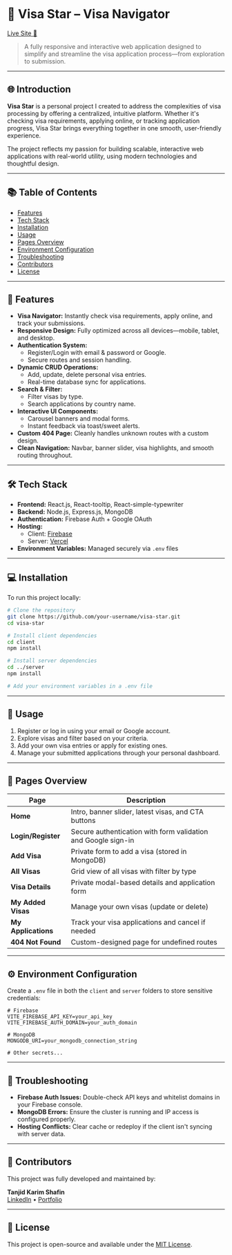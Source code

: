 # 🌻 Visa Star – Visa Navigator

[Live Site 🔗](https://visa-navigator-shafin.netlify.app/)

> A fully responsive and interactive web application designed to simplify and streamline the visa application process—from exploration to submission.

---

## 🌐 Introduction

**Visa Star** is a personal project I created to address the complexities of visa processing by offering a centralized, intuitive platform. Whether it's checking visa requirements, applying online, or tracking application progress, Visa Star brings everything together in one smooth, user-friendly experience.

The project reflects my passion for building scalable, interactive web applications with real-world utility, using modern technologies and thoughtful design.

---

## 📚 Table of Contents

- [Features](#-features)
- [Tech Stack](#-tech-stack)
- [Installation](#-installation)
- [Usage](#-usage)
- [Pages Overview](#-pages-overview)
- [Environment Configuration](#-environment-configuration)
- [Troubleshooting](#-troubleshooting)
- [Contributors](#-contributors)
- [License](#-license)

---

## 🚀 Features

- **Visa Navigator:** Instantly check visa requirements, apply online, and track your submissions.
- **Responsive Design:** Fully optimized across all devices—mobile, tablet, and desktop.
- **Authentication System:**
  - Register/Login with email & password or Google.
  - Secure routes and session handling.
- **Dynamic CRUD Operations:**
  - Add, update, delete personal visa entries.
  - Real-time database sync for applications.
- **Search & Filter:**
  - Filter visas by type.
  - Search applications by country name.
- **Interactive UI Components:**
  - Carousel banners and modal forms.
  - Instant feedback via toast/sweet alerts.
- **Custom 404 Page:** Cleanly handles unknown routes with a custom design.
- **Clean Navigation:** Navbar, banner slider, visa highlights, and smooth routing throughout.

---

## 🛠️ Tech Stack

- **Frontend:** React.js, React-tooltip, React-simple-typewriter  
- **Backend:** Node.js, Express.js, MongoDB  
- **Authentication:** Firebase Auth + Google OAuth  
- **Hosting:**
  - Client: [Firebase](https://firebase.google.com/)
  - Server: [Vercel](https://vercel.com/)  
- **Environment Variables:** Managed securely via `.env` files

---

## 💻 Installation

To run this project locally:

```bash
# Clone the repository
git clone https://github.com/your-username/visa-star.git
cd visa-star

# Install client dependencies
cd client
npm install

# Install server dependencies
cd ../server
npm install

# Add your environment variables in a .env file
```

---

## 🚦 Usage

1. Register or log in using your email or Google account.
2. Explore visas and filter based on your criteria.
3. Add your own visa entries or apply for existing ones.
4. Manage your submitted applications through your personal dashboard.

---

## 📄 Pages Overview

| Page                | Description |
|---------------------|-------------|
| **Home**            | Intro, banner slider, latest visas, and CTA buttons |
| **Login/Register**  | Secure authentication with form validation and Google sign-in |
| **Add Visa**        | Private form to add a visa (stored in MongoDB) |
| **All Visas**       | Grid view of all visas with filter by type |
| **Visa Details**    | Private modal-based details and application form |
| **My Added Visas**  | Manage your own visas (update or delete) |
| **My Applications** | Track your visa applications and cancel if needed |
| **404 Not Found**   | Custom-designed page for undefined routes |

---

## ⚙️ Environment Configuration

Create a `.env` file in both the `client` and `server` folders to store sensitive credentials:

```env
# Firebase
VITE_FIREBASE_API_KEY=your_api_key
VITE_FIREBASE_AUTH_DOMAIN=your_auth_domain

# MongoDB
MONGODB_URI=your_mongodb_connection_string

# Other secrets...
```

---

## 🧩 Troubleshooting

- **Firebase Auth Issues:** Double-check API keys and whitelist domains in your Firebase console.
- **MongoDB Errors:** Ensure the cluster is running and IP access is configured properly.
- **Hosting Conflicts:** Clear cache or redeploy if the client isn't syncing with server data.

---

## 👤 Contributors

This project was fully developed and maintained by:

**Tanjid Karim Shafin**  
[LinkedIn](https://www.linkedin.com/in/tanjidshafin-dev/) • [Portfolio](https://tanjidshafin.netlify.app/)

---

## 📄 License

This project is open-source and available under the [MIT License](LICENSE).
